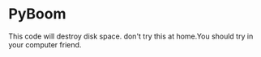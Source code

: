 # PyBoom
This code will destroy disk space. don't try this at home.You should try in your computer friend.

